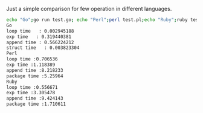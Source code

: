 Just a simple comparison for few operation in different languages.

```bash
echo "Go";go run test.go; echo "Perl";perl test.pl;echo "Ruby";ruby test.rb
Go
loop time   : 0.002945188
exp time   : 0.319440381
append time : 0.566224212
struct time   : 0.003823304
Perl
loop time :0.706536
exp time :1.118389
append time :8.218233
package time :5.25964
Ruby
loop time :0.556671
exp time :3.305478
append time :9.424143
package time :1.710611
```
